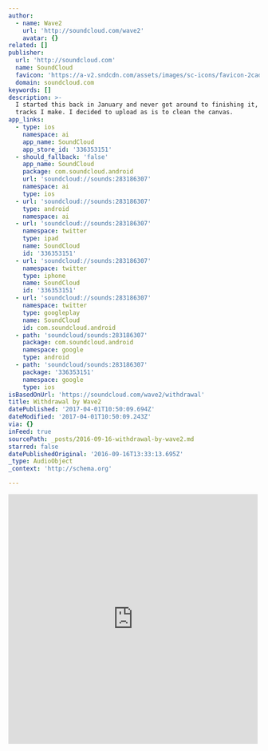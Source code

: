 ```yaml
---
author:
  - name: Wave2
    url: 'http://soundcloud.com/wave2'
    avatar: {}
related: []
publisher:
  url: 'http://soundcloud.com'
  name: SoundCloud
  favicon: 'https://a-v2.sndcdn.com/assets/images/sc-icons/favicon-2cadd14b.ico'
  domain: soundcloud.com
keywords: []
description: >-
  I started this back in January and never got around to finishing it, like most
  tracks I make. I decided to upload as is to clean the canvas.
app_links:
  - type: ios
    namespace: ai
    app_name: SoundCloud
    app_store_id: '336353151'
  - should_fallback: 'false'
    app_name: SoundCloud
    package: com.soundcloud.android
    url: 'soundcloud://sounds:283186307'
    namespace: ai
    type: ios
  - url: 'soundcloud://sounds:283186307'
    type: android
    namespace: ai
  - url: 'soundcloud://sounds:283186307'
    namespace: twitter
    type: ipad
    name: SoundCloud
    id: '336353151'
  - url: 'soundcloud://sounds:283186307'
    namespace: twitter
    type: iphone
    name: SoundCloud
    id: '336353151'
  - url: 'soundcloud://sounds:283186307'
    namespace: twitter
    type: googleplay
    name: SoundCloud
    id: com.soundcloud.android
  - path: 'soundcloud/sounds:283186307'
    package: com.soundcloud.android
    namespace: google
    type: android
  - path: 'soundcloud/sounds:283186307'
    package: '336353151'
    namespace: google
    type: ios
isBasedOnUrl: 'https://soundcloud.com/wave2/withdrawal'
title: Withdrawal by Wave2
datePublished: '2017-04-01T10:50:09.694Z'
dateModified: '2017-04-01T10:50:09.243Z'
via: {}
inFeed: true
sourcePath: _posts/2016-09-16-withdrawal-by-wave2.md
starred: false
datePublishedOriginal: '2016-09-16T13:33:13.695Z'
_type: AudioObject
_context: 'http://schema.org'

---
```

<iframe src="https://cdn.embedly.com/widgets/media.html?src=https%3A%2F%2Fw.soundcloud.com%2Fplayer%2F%3Fvisual%3Dtrue%26url%3Dhttp%253A%252F%252Fapi.soundcloud.com%252Ftracks%252F283186307%26show_artwork%3Dtrue&amp;url=https%3A%2F%2Fsoundcloud.com%2Fwave2%2Fwithdrawal&amp;image=http%3A%2F%2Fi1.sndcdn.com%2Fartworks-000182890682-jvtuzr-t500x500.jpg&amp;key=b7d04c9b404c499eba89ee7072e1c4f7&amp;type=text%2Fhtml&amp;schema=soundcloud" width="500" height="500" scrolling="no" frameborder="0" allowfullscreen="" style=""></iframe>